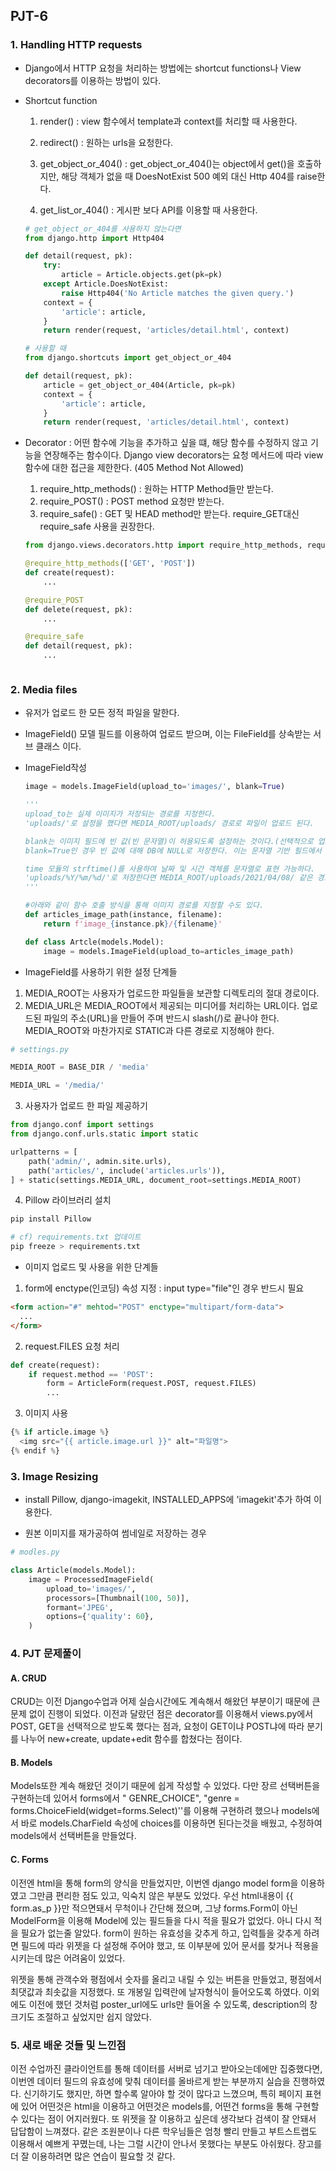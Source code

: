 ## PJT-6

### 1. Handling HTTP requests

- Django에서 HTTP 요청을 처리하는 방법에는 shortcut functions나 View decorators를 이용하는 방법이 있다.

- Shortcut function

  1. render() : view 함수에서 template과 context를 처리할 때 사용한다.
  2. redirect() :  원하는 urls을 요청한다.

  3. get_object_or_404() : get_object_or_404()는 object에서 get()을 호출하지만, 해당 객체가 없을 때 DoesNotExist 500 예외 대신 Http 404를 raise한다.
  4. get_list_or_404() : 게시판 보다 API를 이용할 때 사용한다.

  ```python
  # get_object_or_404를 사용하지 않는다면
  from django.http import Http404
  
  def detail(request, pk):
      try:
          article = Article.objects.get(pk=pk)
      except Article.DoesNotExist:
          raise Http404('No Article matches the given query.')
      context = {
          'article': article,
      }
      return render(request, 'articles/detail.html', context)
  
  # 사용할 때
  from django.shortcuts import get_object_or_404
  
  def detail(request, pk):
      article = get_object_or_404(Article, pk=pk)
      context = {
          'article': article,
      }
      return render(request, 'articles/detail.html', context)
  ```

- Decorator : 어떤 함수에 기능을 추가하고 싶을 떄, 해당 함수를 수정하지 않고 기능을 연장해주는 함수이다. Django view decorators는 요청 메서드에 따라 view 함수에 대한 접근을 제한한다. (405 Method Not Allowed)

  1. require_http\_methods() : 원하는 HTTP Method들만 받는다.
  2. require_POST() : POST method 요청만 받는다.
  3. require_safe() : GET 및 HEAD method만 받는다. require_GET대신 require_safe 사용을 권장한다.

  ```python
  from django.views.decorators.http import require_http_methods, require_POST, 												 require_safe
  
  @require_http_methods(['GET', 'POST'])
  def create(request):
      ...
  
  @require_POST
  def delete(request, pk):
      ...
  
  @require_safe
  def detail(request, pk):
      ...



### 2. Media files

- 유저가 업로드 한 모든 정적 파일을 말한다.
- ImageField() 모델 필드를 이용하여 업로드 받으며, 이는 FileField를 상속받는 서브 클래스 이다.



- ImageField작성

  ```python
  image = models.ImageField(upload_to='images/', blank=True)
  
  '''
  upload_to는 실제 이미지가 저장되는 경로를 지정한다.
  'uploads/'로 설정을 했다면 MEDIA_ROOT/uploads/ 경로로 파일이 업로드 된다.
  
  blank는 이미지 필드에 빈 값(빈 문자열)이 허용되도록 설정하는 것이다.(선택적으로 업로드 가능)
  blank=True인 경우 빈 값에 대해 DB에 NULL로 저장한다. 이는 문자열 기반 필드에서 사용하는것을 지양해야 한다.(빈 문자열과 NULL 두가지 가능한 값을 의미하게 되므로)
  
  time 모듈의 strftime()를 사용하여 날짜 및 시간 객체를 문자열로 표현 가능하다.
  'uploads/%Y/%m/%d/'로 저장한다면 MEDIA_ROOT/uploads/2021/04/08/ 같은 경로로 업로드된다.
  '''
  
  #아래와 같이 함수 호출 방식을 통해 이미지 경로를 지정할 수도 있다.
  def articles_image_path(instance, filename):
      return f'image_{instance.pk}/{filename}'
  
  def class Artcle(models.Model):
      image = models.ImageField(upload_to=articles_image_path)
  ```



- ImageField를 사용하기 위한 설정 단계들

1. MEDIA_ROOT는 사용자가 업로드한 파일들을 보관할 디렉토리의 절대 경로이다. 
2. MEDIA_URL은 MEDIA_ROOT에서 제공되는 미디어를 처리하는 URL이다. 업로드된 파일의 주소(URL)을 만들어 주며 반드시 slash(/)로 끝나야 한다. MEDIA_ROOT와 마찬가지로 STATIC과 다른 경로로 지정해야 한다.

```python
# settings.py

MEDIA_ROOT = BASE_DIR / 'media'

MEDIA_URL = '/media/'
```

3. 사용자가 업로드 한 파일 제공하기

```python
from django.conf import settings
from django.conf.urls.static import static

urlpatterns = [
    path('admin/', admin.site.urls),
    path('articles/', include('articles.urls')),
] + static(settings.MEDIA_URL, document_root=settings.MEDIA_ROOT)
```

4. Pillow 라이브러리 설치

```bash
pip install Pillow

# cf) requirements.txt 업데이트
pip freeze > requirements.txt
```



- 이미지 업로드 및 사용을 위한 단계들

1. form에 enctype(인코딩) 속성 지정 : input type="file"인 경우 반드시 필요

```html
<form action="#" mehtod="POST" enctype="multipart/form-data">
  ...
</form>
```

2. request.FILES 요청 처리

```python
def create(request):
    if request.method == 'POST':
        form = ArticleForm(request.POST, request.FILES)
        ...
```

3. 이미지 사용

```python
{% if article.image %}
  <img src="{{ article.image.url }}" alt="파일명">
{% endif %}
```



### 3. Image Resizing

- install Pillow, django-imagekit, INSTALLED_APPS에 'imagekit'추가 하여 이용한다.

- 원본 이미지를 재가공하여 썸네일로 저장하는 경우

```python
# modles.py

class Article(models.Model):
    image = ProcessedImageField(
    	upload_to='images/',
        processors=[Thumbnail(100, 50)],
        formant='JPEG',
        options={'quality': 60},
    )
```



### 4. PJT 문제풀이

#### A. CRUD

CRUD는 이전 Django수업과 어제 실습시간에도 계속해서 해왔던 부분이기 때문에 큰 문제 없이 진행이 되었다. 이전과 달랐던 점은 decorator를 이용해서 views.py에서 POST, GET을 선택적으로 받도록 했다는 점과, 요청이 GET이냐 POST냐에 따라 분기를 나누어 new+create, update+edit 함수를 합쳤다는 점이다.



#### B. Models

Models또한 계속 해왔던 것이기 때문에 쉽게 작성할 수 있었다. 다만 장르 선택버튼을 구현하는데 있어서 forms에서 " GENRE_CHOICE", "genre = forms.ChoiceField(widget=forms.Select)''를 이용해 구현하려 했으나 models에서 바로 models.CharField 속성에 choices를 이용하면 된다는것을 배웠고, 수정하여 models에서 선택버튼을 만들었다.



#### C. Forms

이전엔 html을 통해 form의 양식을 만들었지만, 이번엔 django model form을 이용하였고 그만큼 편리한 점도 있고, 익숙치 않은 부분도 있었다. 우선 html내용이 {{ form.as_p }}만 적으면돼서 무척이나 간단해 졌으며, 그냥 forms.Form이 아닌 ModelForm을 이용해 Model에 있는 필드들을 다시 적을 필요가 없었다. 아니 다시 적을 필요가 없는줄 알았다. form이 원하는 유효성을 갖추게 하고, 입력틀을 갖추게 하려면 필드에 따라 위젯을 다 설정해 주어야 했고, 또 이부분에 있어 문서를 찾거나 적용을 시키는데 많은 어려움이 있었다.

위젯을 통해 관객수와 평점에서 숫자를 올리고 내릴 수 있는 버튼을 만들었고, 평점에서 최댓값과 최솟값을 지정했다. 또 개봉일 입력란에 날자형식이 들어오도록 하였다. 이외에도 이전에 했던 것처럼 poster_url에도 urls만 들어올 수 있도록, description의 창 크기도 조절하고 싶었지만 쉽지 않았다.



### 5. 새로 배운 것들 및 느낀점

이전 수업까진 클라이언트를 통해 데이터를 서버로 넘기고 받아오는데에만 집중했다면, 이번엔 데이터 필드의 유효성에 맞춰 데이터를 올바르게 받는 부분까지 실습을 진행하였다. 신기하기도 했지만, 하면 할수록 알아야 할 것이 많다고 느꼈으며, 특히 페이지 표현에 있어 어떤것은 html을 이용하고 어떤것은 models를, 어떤건 forms을 통해 구현할 수 있다는 점이 어지러웠다. 또 위젯을 잘 이용하고 싶은데 생각보다 검색이 잘 안돼서 답답함이 느껴졌다. 같은 조원분이나 다른 학우님들은 엄청 빨리 만들고 부트스트랩도 이용해서 예쁘게 꾸몄는데, 나는 그럴 시간이 안나서 못했다는 부분도 아쉬웠다. 장고를 더 잘 이용하려면 많은 연습이 필요할 것 같다.

